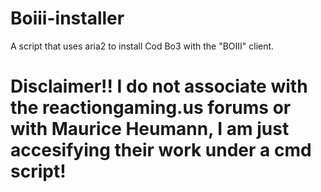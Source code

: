 # Boiii-installer

A script that uses aria2 to install Cod Bo3 with the "BOIII" client.

# Disclaimer!! I do not associate with the reactiongaming.us forums or with Maurice Heumann, I am just accesifying their work under a cmd script! 
